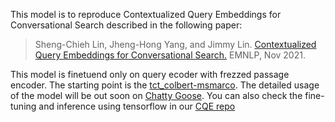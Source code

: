This model is to reproduce Contextualized Query Embeddings for Conversational Search described in the following paper:

> Sheng-Chieh Lin, Jheng-Hong Yang, and Jimmy Lin. [Contextualized Query Embeddings for Conversational Search.](https://cs.uwaterloo.ca/~jimmylin/publications/Lin_etal_EMNLP2021.pdf) EMNLP, Nov 2021. 

This model is finetuend only on query ecoder with frezzed passage encoder. The starting point is the [tct_colbert-msmarco](https://huggingface.co/castorini/tct_colbert-msmarco/tree/main). The detailed usage of the model will be out soon on [Chatty Goose](https://github.com/castorini/chatty-goose). You can also check the fine-tuning and inference using tensorflow in our [CQE repo](https://github.com/castorini/CQE)
